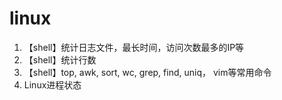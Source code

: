# linux
1. 【shell】统计日志文件，最长时间，访问次数最多的IP等
2. 【shell】统计行数
3. 【shell】top, awk, sort, wc, grep, find, uniq， vim等常用命令
4. Linux进程状态